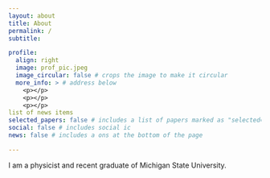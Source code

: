 ```yaml
---
layout: about
title: About
permalink: /
subtitle:

profile:
  align: right
  image: prof_pic.jpeg
  image_circular: false # crops the image to make it circular
  more_info: > # address below
    <p></p>
    <p></p>
    <p></p>
list of news items
selected_papers: false # includes a list of papers marked as "selected={true}"
social: false # includes social ic
news: false # includes a ons at the bottom of the page

---
```


I am a physicist and recent graduate of Michigan State University.
